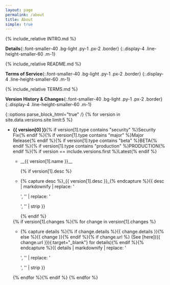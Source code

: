 ```yaml
---
layout: page
permalink: /about
title: About
simple: true
---
```

{% include_relative INTRO.md %}

__Details__{:.font-smaller-40 .bg-light .py-1 .px-2 .border}
{:.display-4 .line-height-smaller-60 .m-1}

{% include_relative README.md %}

__Terms of Service__{:.font-smaller-40 .bg-light .py-1 .px-2 .border}
{:.display-4 .line-height-smaller-60 .m-1}

{% include_relative TERMS.md %}

__Version History & Changes__{:.font-smaller-40 .bg-light .py-1 .px-2 .border}
{:.display-4 .line-height-smaller-60 .m-1}

{::options parse_block_html="true" /}
{% for version in site.data.versions.site limit:5 %}
+ **{{ version[0] }}**{% if version[1].type contains "security" %}<span class="badge badge-danger ml-2">Security Fix</span>{% endif %}{% if version[1].type contains "major" %}<span class="badge badge-dark ml-2">Major Release</span>{% endif %}{% if version[1].type contains "beta" %}<span title="Beta Release" class="badge badge-warning ml-2">BETA</span>{% endif %}{% if version[1].type contains "production" %}<span title="Production Release" class="badge badge-success ml-2">PRODUCTION</span>{% endif %}{% if version == include.versions.first %}<span class="badge badge-secondary ml-2">Latest</span>{% endif %}
  - <p class="m-0">__{{ version[1].name }}__</p>{% if version[1].desc %}
  - <p class="m-0">{% capture desc %}_{{ version[1].desc }}_{% endcapture %}{{ desc | markdownify | replace: '<p>', '' | replace: '</p>', '' | strip }}</p>{% endif %}
  {% if version[1].changes %}{% for change in version[1].changes %}
    * <p class="m-0{% if forloop.last %} pb-2{% endif %}">{% capture details %}{% if change.details %}{{ change.details }}{% else %}{{ change }}{% endif %}{% if change.url %} (See [here]({{ change.url }}){:target="_blank"} for details){% endif %}{% endcapture %}{{ details | markdownify | replace: '<p>', '' | replace: '</p>', '' | strip }}</p>
  {% endfor %}{% endif %}
{% endfor %}